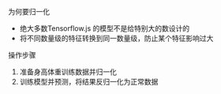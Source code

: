 为何要归一化

- 绝大多数Tensorflow.js 的模型不是给特别大的数设计的
- 将不同数量级的特征转换到同一数量级，防止某个特征影响过大

操作步骤

1. 准备身高体重训练数据并归一化
2. 训练模型并预测，将结果反归一化为正常数据

